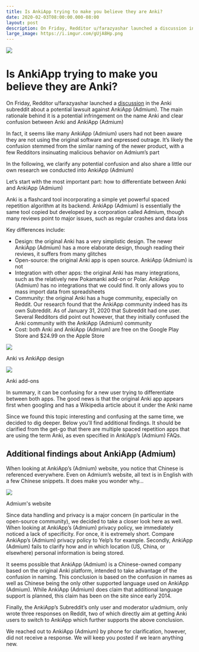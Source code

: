 ```yaml
---
title: Is AnkiApp trying to make you believe they are Anki?
date: 2020-02-03T08:00:00.000-08:00
layout: post
description: On Friday, Redditor u/farazyashar launched a discussion in the Anki subreddit about a potential lawsuit against AnkiApp (Admium). The main rationale behind it is a potential infringement on the name Anki and clear confusion between Anki and AnkiApp (Admium)
large_image: https://i.imgur.com/gUjA8Hp.png   
---
```


<img src="https://i.imgur.com/gUjA8Hp.png" class="img-fluid">

# Is AnkiApp trying to make you believe they are Anki?

On Friday, Redditor u/farazyashar launched a [discussion](https://www.reddit.com/r/Anki/comments/ewoir7/trademark_lawsuit_against_ankiapp/) in the Anki subreddit about a potential lawsuit against AnkiApp (Admium). The main rationale behind it is a potential infringement on the name Anki and clear confusion between Anki and AnkiApp (Admium)

In fact, it seems like many AnkiApp (Admium) users had not been aware they are not using the original software and expressed outrage. It’s likely the confusion stemmed from the similar naming of the newer product, with a few Redditors insinuating malicious behavior on Admium’s part

In the following, we clarify any potential confusion and also share a little our own research we conducted into AnkiApp (Admium)

Let’s start with the most important part: how to differentiate between Anki and AnkiApp (Admium)

Anki is a flashcard tool incorporating a simple yet powerful spaced repetition algorithm at its backend. AnkiApp (Admium) is essentially the same tool copied but developed by a corporation called Admium, though many reviews point to major issues, such as regular crashes and data loss

Key differences include:

 - Design: the original Anki has a very simplistic design. The newer AnkiApp (Admium) has a more elaborate design, though reading their reviews, it suffers from many glitches
 - Open-source: the original Anki app is open source. AnkiApp (Admium) is not
 - Integration with other apps: the original Anki has many integrations, such as the relatively new Pokamanki add-on or Polar. AnkiApp (Admium) has no integrations that we could find. It only allows you to mass import data from spreadsheets
 - Community: the original Anki has a huge community, especially on Reddit. Our research found that the AnkiApp community indeed has its own Subreddit. As of January 31, 2020 that Subreddit had one user. Several Redditors did point out however, that they initially confused the Anki community with the AnkiApp (Admium) community
 - Cost: both Anki and AnkiApp (Admium) are free on the Google Play Store and $24.99 on the Apple Store

<img src="https://i.imgur.com/aeZQal1.png" class="img-fluid border">

Anki vs AnkiApp design

<img src="https://i.imgur.com/VjYVKV7.png" class="img-fluid border">

Anki add-ons

In summary, it can be confusing for a new user trying to differentiate between both apps. The good news is that the original Anki app appears first when googling and has a Wikipedia article about it under the Anki name

Since we found this topic interesting and confusing at the same time, we decided to dig deeper. Below you’ll find additional findings. It should be clarified from the get-go that there are multiple spaced repetition apps that are using the term Anki, as even specified in AnkiApp’s (Admium) FAQs.

## Additional findings about AnkiApp (Admium)

When looking at AnkiApp’s (Admium) website, you notice that Chinese is referenced everywhere. Even on Admium’s website, all text is in English with a few Chinese snippets. It does make you wonder why…

<img src="https://i.imgur.com/KmUTdA1.png" class="img-fluid border">

Admium's website

Since data handling and privacy is a major concern (in particular in the open-source community), we decided to take a
closer look here as well. When looking at AnkiApp’s (Admium) privacy policy, we immediately noticed a lack of
specificity. For once, it is extremely short. Compare AnkiApp’s (Admium) privacy policy to Yelp’s for example. Secondly,
AnkiApp (Admium) fails to clarify how and in which location (US, China, or elsewhere) personal information is being
stored.

It seems possible that AnkiApp (Admium) is a Chinese-owned company based on the original Anki platform, intended to take
advantage of the confusion in naming. This conclusion is based on the confusion in names as well as Chinese being the
only other supported language used on AnkiApp (Admium). While AnkiApp (Admium) does claim that additional language
support is planned, this claim has been on the site since early 2014.

Finally, the AnkiApp’s Subreddit’s only user and moderator u/admium, only wrote three responses on Reddit, two of which
directly aim at getting Anki users to switch to AnkiApp which further supports the above conclusion.

We reached out to AnkiApp (Admium) by phone for clarification, however, did not receive a response. We will keep you
posted if we learn anything new.
